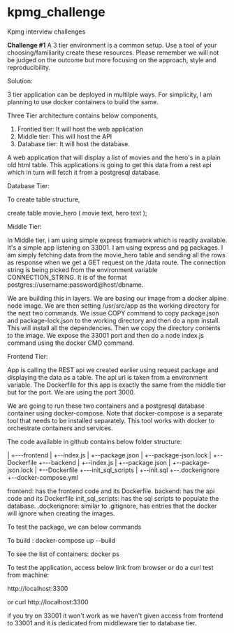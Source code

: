 # kpmg_challenge
Kpmg interview challenges

**Challenge #1**
A 3 tier environment is a common setup. Use a tool of your choosing/familiarity create these resources. Please remember we will not be judged on the outcome but more focusing on the approach, style and reproducibility.

Solution:

3 tier application can be deployed in multilple ways. For simplicity, I am planning to use docker containers to build the same.

Three Tier architecture contains below components,
1. Frontied tier: It will host the web application
2. Middle tier: This will host the API
3. Database tier: It will host the database.

A web application that will display a list of movies and the hero's in a plain old html table. This applications is going to get this data from a rest api which in turn will fetch it from a postgresql database.

Database Tier:

To create table structure,

create table movie_hero (
  movie text,
  hero text
);

Middle Tier:

In Middle tier, i am using simple express framwork which is readily available. It's a simple app listening on 33001. I am using express and pg packages. I am simply fetching data from the movie_hero table and sending all the rows as response when we get a GET request on the /data route. The connection string is being picked from the environment variable CONNECTION_STRING. It is of the format postgres://username:password@host/dbname.

We are building this in layers. We are basing our image from a docker alpine node image. We are then setting /usr/src/app as the working directory for the next two commands. We issue COPY command to copy package.json and package-lock.json to the working directory and then do a npm install. This will install all the dependencies.  Then we copy the directory contents to the image. We expose the 33001 port and then do a node index.js command using the docker CMD command.

Frontend Tier:

App is calling the REST api we created earlier using request package and displaying the data as a table. The api url is taken from a environment variable. The Dockerfile for this app is exactly the same from the middle tier but for the port. We are using the port 3000.


We are going to run these two containers and a postgresql database container using docker-compose. Note that docker-compose is a separate tool that needs to be installed separately. This tool works with docker to orchestrate containers and services.

The code available in github contains below folder structure:

|
+---frontend
|     +--index.js
|     +--package.json
|     +--package-json.lock
|     +--Dockerfile
+---backend
|    +--index.js
|    +--package.json
|    +--package-json.lock
|    +--Dockerfile
+---init_sql_scripts
|     +--init.sql
+--.dockerignore
+--docker-compose.yml

frontend: has the frontend code and its Dockerfile.
backend: has the api code and its Dockerfile
init_sql_scripts: has the sql scripts to populate the database.
.dockerignore: similar to .gitignore, has entries that the docker will ignore when creating the images.


To test the package, we can below commands 

To build : docker-compose up --build

To see the list of containers: docker ps

To test the application, access below link from browser or do a curl test from machine:

http://localhost:3300

or 
curl http://localhost:3300

if you try on 33001 it won't work as we haven't given access from frontend to 33001 and it is dedicated from middleware tier to database tier.




